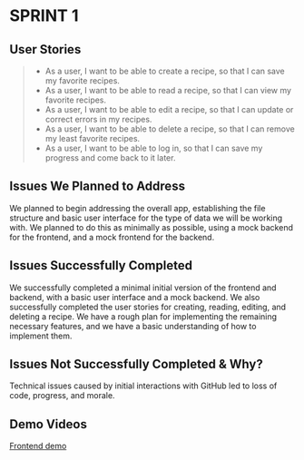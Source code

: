 # SPRINT 1

## User Stories

> - As a user, I want to be able to create a recipe, so that I can save my favorite recipes.
> - As a user, I want to be able to read a recipe, so that I can view my favorite recipes.
> - As a user, I want to be able to edit a recipe, so that I can update or correct errors in my recipes.
> - As a user, I want to be able to delete a recipe, so that I can remove my least favorite recipes.
> - As a user, I want to be able to log in, so that I can save my progress and come back to it later.

## Issues We Planned to Address

We planned to begin addressing the overall app, establishing the file structure and basic user interface for the type of data we will be working with. We planned to do this as minimally as possible, using a mock backend for the frontend, and a mock frontend for the backend.

## Issues Successfully Completed

We successfully completed a minimal initial version of the frontend and backend, with a basic user interface and a mock backend. We also successfully completed the user stories for creating, reading, editing, and deleting a recipe. We have a rough plan for implementing the remaining necessary features, and we have a basic understanding of how to implement them.

## Issues Not Successfully Completed & Why?

Technical issues caused by initial interactions with GitHub led to loss of code, progress, and morale.

## Demo Videos

[Frontend demo](https://youtu.be/Na8VorvlPqc)
